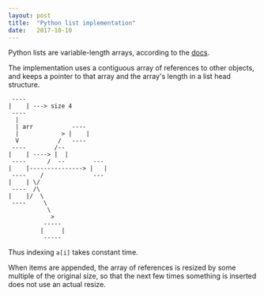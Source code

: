 ```yaml
---
layout: post
title:  "Python list implementation"
date:   2017-10-10
---
```


Python lists are variable-length arrays, according to the 
[docs](https://docs.python.org/2/faq/design.html#how-are-lists-implemented).

The implementation uses a contiguous array of references to other objects,
and keeps a pointer to that array and the array's length in a list head structure.

```
 ----
|    | ---> size 4
 ---- 
  |
  | arr           ----
  |            > |    |
  V           /   ----
 ----        /--
|    | ----> |  |
 ----      /  --        ---
|    |---------------> |   |
 ----    /              ---
|    | \/
 ----  /\ 
|    |/  \
 ----     \
           \
            >
          -----
         |     |
          ----- 
```

Thus indexing `a[i]` takes constant time.

When items are appended, the array of references is resized by some multiple of the original size, 
so that the next few times something is inserted does not use an actual resize.



































